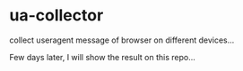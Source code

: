 # ua-collector

collect useragent message of browser on different devices...

Few days later, I will show the result on this repo...